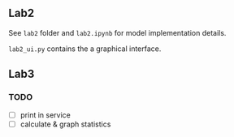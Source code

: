 ## Lab2

See `lab2` folder and `lab2.ipynb` for model implementation details.

`lab2_ui.py` contains the a graphical interface.

## Lab3

### TODO

- [ ] print in service
- [ ] calculate & graph statistics
